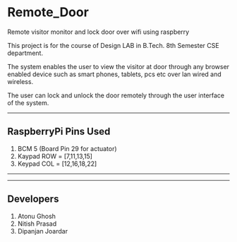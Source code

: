# Remote_Door
Remote visitor monitor and lock door over wifi using raspberry

This project is for the course of Design LAB in B.Tech. 8th Semester CSE department.

The system enables the user to view the visitor at door through any browser enabled device such as smart phones, tablets, pcs etc over lan wired and wireless.

The user can lock and unlock the door remotely through the user interface of the system.

------------------------------------------
RaspberryPi Pins Used
------------------------------------------

1. BCM 5 (Board Pin 29 for actuator)
2. Kaypad ROW = [7,11,13,15]
3. Keypad COL = [12,16,18,22]

------------------------------------------


------------------------------------------
Developers 
------------------------------------------
1. Atonu Ghosh
2. Nitish Prasad
3. Dipanjan Joardar

